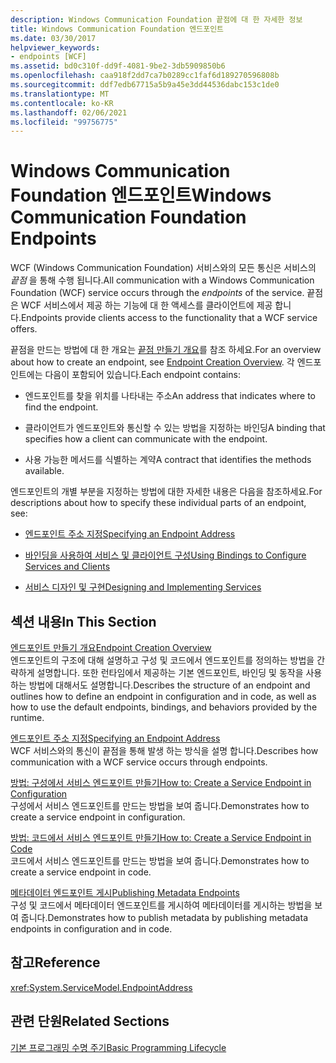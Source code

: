 ```yaml
---
description: Windows Communication Foundation 끝점에 대 한 자세한 정보
title: Windows Communication Foundation 엔드포인트
ms.date: 03/30/2017
helpviewer_keywords:
- endpoints [WCF]
ms.assetid: bd0c310f-dd9f-4081-9be2-3db5909850b6
ms.openlocfilehash: caa918f2dd7ca7b0289cc1faf6d189270596808b
ms.sourcegitcommit: ddf7edb67715a5b9a45e3dd44536dabc153c1de0
ms.translationtype: MT
ms.contentlocale: ko-KR
ms.lasthandoff: 02/06/2021
ms.locfileid: "99756775"
---
```

# <a name="windows-communication-foundation-endpoints"></a><span data-ttu-id="b8d69-103">Windows Communication Foundation 엔드포인트</span><span class="sxs-lookup"><span data-stu-id="b8d69-103">Windows Communication Foundation Endpoints</span></span>

<span data-ttu-id="b8d69-104">WCF (Windows Communication Foundation) 서비스와의 모든 통신은 서비스의 *끝점* 을 통해 수행 됩니다.</span><span class="sxs-lookup"><span data-stu-id="b8d69-104">All communication with a Windows Communication Foundation (WCF) service occurs through the *endpoints* of the service.</span></span> <span data-ttu-id="b8d69-105">끝점은 WCF 서비스에서 제공 하는 기능에 대 한 액세스를 클라이언트에 제공 합니다.</span><span class="sxs-lookup"><span data-stu-id="b8d69-105">Endpoints provide clients access to the functionality that a WCF service offers.</span></span>  
  
 <span data-ttu-id="b8d69-106">끝점을 만드는 방법에 대 한 개요는 [끝점 만들기 개요](endpoint-creation-overview.md)를 참조 하세요.</span><span class="sxs-lookup"><span data-stu-id="b8d69-106">For an overview about how to create an endpoint, see [Endpoint Creation Overview](endpoint-creation-overview.md).</span></span> <span data-ttu-id="b8d69-107">각 엔드포인트에는 다음이 포함되어 있습니다.</span><span class="sxs-lookup"><span data-stu-id="b8d69-107">Each endpoint contains:</span></span>  
  
- <span data-ttu-id="b8d69-108">엔드포인트를 찾을 위치를 나타내는 주소</span><span class="sxs-lookup"><span data-stu-id="b8d69-108">An address that indicates where to find the endpoint.</span></span>  
  
- <span data-ttu-id="b8d69-109">클라이언트가 엔드포인트와 통신할 수 있는 방법을 지정하는 바인딩</span><span class="sxs-lookup"><span data-stu-id="b8d69-109">A binding that specifies how a client can communicate with the endpoint.</span></span>  
  
- <span data-ttu-id="b8d69-110">사용 가능한 메서드를 식별하는 계약</span><span class="sxs-lookup"><span data-stu-id="b8d69-110">A contract that identifies the methods available.</span></span>  
  
 <span data-ttu-id="b8d69-111">엔드포인트의 개별 부분을 지정하는 방법에 대한 자세한 내용은 다음을 참조하세요.</span><span class="sxs-lookup"><span data-stu-id="b8d69-111">For descriptions about how to specify these individual parts of an endpoint, see:</span></span>  
  
- [<span data-ttu-id="b8d69-112">엔드포인트 주소 지정</span><span class="sxs-lookup"><span data-stu-id="b8d69-112">Specifying an Endpoint Address</span></span>](specifying-an-endpoint-address.md)  
  
- [<span data-ttu-id="b8d69-113">바인딩을 사용하여 서비스 및 클라이언트 구성</span><span class="sxs-lookup"><span data-stu-id="b8d69-113">Using Bindings to Configure Services and Clients</span></span>](using-bindings-to-configure-services-and-clients.md)  
  
- [<span data-ttu-id="b8d69-114">서비스 디자인 및 구현</span><span class="sxs-lookup"><span data-stu-id="b8d69-114">Designing and Implementing Services</span></span>](designing-and-implementing-services.md)  
  
## <a name="in-this-section"></a><span data-ttu-id="b8d69-115">섹션 내용</span><span class="sxs-lookup"><span data-stu-id="b8d69-115">In This Section</span></span>  

 [<span data-ttu-id="b8d69-116">엔드포인트 만들기 개요</span><span class="sxs-lookup"><span data-stu-id="b8d69-116">Endpoint Creation Overview</span></span>](endpoint-creation-overview.md)  
 <span data-ttu-id="b8d69-117">엔드포인트의 구조에 대해 설명하고 구성 및 코드에서 엔드포인트를 정의하는 방법을 간략하게 설명합니다. 또한 런타임에서 제공하는 기본 엔드포인트, 바인딩 및 동작을 사용하는 방법에 대해서도 설명합니다.</span><span class="sxs-lookup"><span data-stu-id="b8d69-117">Describes the structure of an endpoint and outlines how to define an endpoint in configuration and in code, as well as how to use the default endpoints, bindings, and behaviors provided by the runtime.</span></span>  
  
 [<span data-ttu-id="b8d69-118">엔드포인트 주소 지정</span><span class="sxs-lookup"><span data-stu-id="b8d69-118">Specifying an Endpoint Address</span></span>](specifying-an-endpoint-address.md)  
 <span data-ttu-id="b8d69-119">WCF 서비스와의 통신이 끝점을 통해 발생 하는 방식을 설명 합니다.</span><span class="sxs-lookup"><span data-stu-id="b8d69-119">Describes how communication with a WCF service occurs through endpoints.</span></span>  
  
 [<span data-ttu-id="b8d69-120">방법: 구성에서 서비스 엔드포인트 만들기</span><span class="sxs-lookup"><span data-stu-id="b8d69-120">How to: Create a Service Endpoint in Configuration</span></span>](./feature-details/how-to-create-a-service-endpoint-in-configuration.md)  
 <span data-ttu-id="b8d69-121">구성에서 서비스 엔드포인트를 만드는 방법을 보여 줍니다.</span><span class="sxs-lookup"><span data-stu-id="b8d69-121">Demonstrates how to create a service endpoint in configuration.</span></span>  
  
 [<span data-ttu-id="b8d69-122">방법: 코드에서 서비스 엔드포인트 만들기</span><span class="sxs-lookup"><span data-stu-id="b8d69-122">How to: Create a Service Endpoint in Code</span></span>](./feature-details/how-to-create-a-service-endpoint-in-code.md)  
 <span data-ttu-id="b8d69-123">코드에서 서비스 엔드포인트를 만드는 방법을 보여 줍니다.</span><span class="sxs-lookup"><span data-stu-id="b8d69-123">Demonstrates how to create a service endpoint in code.</span></span>  
  
 [<span data-ttu-id="b8d69-124">메타데이터 엔드포인트 게시</span><span class="sxs-lookup"><span data-stu-id="b8d69-124">Publishing Metadata Endpoints</span></span>](publishing-metadata-endpoints.md)  
 <span data-ttu-id="b8d69-125">구성 및 코드에서 메타데이터 엔드포인트를 게시하여 메타데이터를 게시하는 방법을 보여 줍니다.</span><span class="sxs-lookup"><span data-stu-id="b8d69-125">Demonstrates how to publish metadata by publishing metadata endpoints in configuration and in code.</span></span>  
  
## <a name="reference"></a><span data-ttu-id="b8d69-126">참고</span><span class="sxs-lookup"><span data-stu-id="b8d69-126">Reference</span></span>  

 <xref:System.ServiceModel.EndpointAddress>  
  
## <a name="related-sections"></a><span data-ttu-id="b8d69-127">관련 단원</span><span class="sxs-lookup"><span data-stu-id="b8d69-127">Related Sections</span></span>  

 [<span data-ttu-id="b8d69-128">기본 프로그래밍 수명 주기</span><span class="sxs-lookup"><span data-stu-id="b8d69-128">Basic Programming Lifecycle</span></span>](basic-programming-lifecycle.md)
